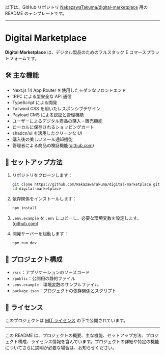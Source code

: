 以下は、GitHub リポジトリ [NakazawaTakuma/digital-marketplace](https://github.com/NakazawaTakuma/digital-marketplace) 用の README のテンプレートです。

---

# Digital Marketplace

**Digital Marketplace** は、デジタル製品のためのフルスタック E コマースプラットフォームです。

## 🛠 主な機能

- Next.js 14 App Router を使用したモダンなフロントエンド
- tRPC による型安全な API 通信
- TypeScript による開発
- Tailwind CSS を用いたレスポンシブデザイン
- Payload CMS による認証と管理機能
- ユーザーによるデジタル商品の購入・販売機能
- ローカルに保存されるショッピングカート
- shadcn/ui を活用したクリーンな UI
- 購入後の美しいメール通知機能
- 管理者による商品の検証機能([github.com][1])

## 🚀 セットアップ方法

1. リポジトリをクローンします：

   ```bash
   git clone https://github.com/NakazawaTakuma/digital-marketplace.git
   cd digital-marketplace
   ```

2. 依存関係をインストールします：

   ```bash
   npm install
   ```

3. `.env.example` を `.env` にコピーし、必要な環境変数を設定します。([github.com][1])

4. 開発サーバーを起動します：

   ```bash
   npm run dev
   ```

## 📁 プロジェクト構成

- `/src`：アプリケーションのソースコード
- `/public`：公開用の静的ファイル
- `.env.example`：環境変数のサンプルファイル
- `package.json`：プロジェクトの依存関係とスクリプト

## 📄 ライセンス

このプロジェクトは [MIT ライセンス](LICENSE) の下で公開されています。

---

この README は、プロジェクトの概要、主な機能、セットアップ方法、プロジェクト構成、ライセンス情報を含んでいます。プロジェクトの詳細や特定の機能についてさらに説明が必要な場合は、お知らせください。

[1]: https://github.com/joschan21/digitalhippo?utm_source=chatgpt.com "joschan21/digitalhippo: A Modern Fullstack E-Commerce ... - GitHub"
